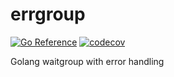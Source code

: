 # errgroup

[![Go Reference](https://pkg.go.dev/badge/github.com/heppu/errgroup.svg)](https://pkg.go.dev/github.com/heppu/errgroup) [![codecov](https://codecov.io/github/heppu/errgroup/graph/badge.svg?token=H3u7Ui9PfC)](https://codecov.io/github/heppu/errgroup)

Golang waitgroup with error handling

